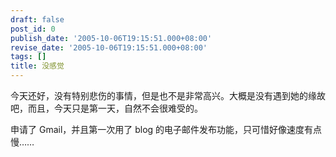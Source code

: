 ```yaml
---
draft: false
post_id: 0
publish_date: '2005-10-06T19:15:51.000+08:00'
revise_date: '2005-10-06T19:15:51.000+08:00'
tags: []
title: 没感觉
---
```


今天还好，没有特别悲伤的事情，但是也不是非常高兴。大概是没有遇到她的缘故吧，而且，今天只是第一天，自然不会很难受的。

申请了 Gmail，并且第一次用了 blog 的电子邮件发布功能，只可惜好像速度有点慢……
